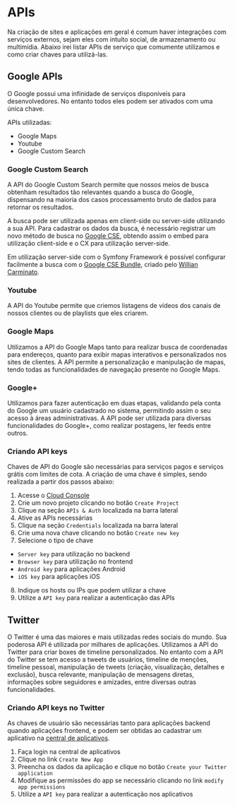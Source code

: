 # APIs

Na criação de sites e aplicações em geral é comum haver integrações com serviços externos, sejam eles com intuíto social, de armazenamento ou multimídia.
Abaixo irei listar APIs de serviço que comumente utilizamos e como criar chaves para utilizá-las.

## Google APIs
O Google possui uma infinidade de serviços disponíveis para desenvolvedores. No entanto todos eles podem ser ativados com uma única chave.

APIs utilizadas:

* Google Maps
* Youtube
* Google Custom Search

### Google Custom Search

A API do Google Custom Search permite que nossos meios de busca obtenham resultados tão relevantes quando a busca do Google, dispensando na maioria dos casos processamento bruto de dados para retornar os resultados.

A busca pode ser utilizada apenas em client-side ou server-side utilizando a sua API. Para cadastrar os dados da busca, é necessário registrar um novo método de busca no [Google CSE](http://google.com/cse), obtendo assim o embed para utilização client-side e o CX para utilização server-side.

Em utilização server-side com o Symfony Framework é possível configurar facilmente a busca com o [Google CSE Bundle](https://github.com/williancarminato/GoogleCseBundle), criado pelo [Willian Carminato](https://twitter.com/willcampideli).

### Youtube

A API do Youtube permite que criemos listagens de vídeos dos canais de nossos clientes ou de playlists que eles criarem.

### Google Maps

Utilizamos a API do Google Maps tanto para realizar busca de coordenadas para endereços, quanto para exibir mapas interativos e personalizados nos sites de clientes. A API permite a personalização e manipulação de mapas, tendo todas as funcionalidades de navegação presente no Google Maps.

### Google+
Utilizamos para fazer autenticação em duas etapas, validando pela conta do Google um usuário cadastrado no sistema, permitindo assim o seu acesso à áreas administrativas. A API pode ser utilizada para diversas funcionalidades do Google+, como realizar postagens, ler feeds entre outros.

### Criando API keys

Chaves de API do Google são necessárias para serviços pagos e serviços grátis com limites de cota.
A criação de uma chave é simples, sendo realizada a partir dos passos abaixo:

1. Acesse o [Cloud Console](https://console.developers.google.com)
2. Crie um novo projeto clicando no botão `Create Project`
3. Clique na seção `APIs & Auth` localizada na barra lateral
4. Ative as APIs necessárias
5. Clique na seção `Credentials`  localizada na barra lateral
6. Crie uma nova chave clicando no botão `Create new key`
7. Selecione o tipo de chave
 * `Server key` para utilização no backend
 * `Browser key` para utilização no frontend
 * `Android key` para aplicações Android
 * `iOS key` para aplicações iOS
8. Indique os hosts ou IPs que podem utilizar a chave
9. Utilize a `API key` para realizar a autenticação das APIs

## Twitter

O Twitter é uma das maiores e mais utilizadas redes sociais do mundo. Sua poderosa API é utilizada por milhares de aplicações. Utilizamos a API do Twitter para criar boxes de timeline personalizados.
No entanto com a API do Twitter se tem acesso a tweets de usuários, timeline de menções, timeline pessoal, manipulação de tweets (criação, visualização, detalhes e exclusão), busca relevante, manipulação de mensagens diretas, informações sobre seguidores e amizades, entre diversas outras funcionalidades.

### Criando API keys no Twitter

As chaves de usuário são necessárias tanto para aplicações backend quando aplicações frontend, e podem ser obtidas ao cadastrar um aplicativo na [central de aplicativos](https://apps.twitter.com/).

1. Faça login na central de aplicativos
2. Clique no link `Create New App`
3. Preencha os dados da aplicação e clique no botão `Create your Twitter application`
4. Modifique as permissões do app se necessário clicando no link `modify app permissions`
5. Utilize a `API key` para realizar a autenticação nos aplicativos
